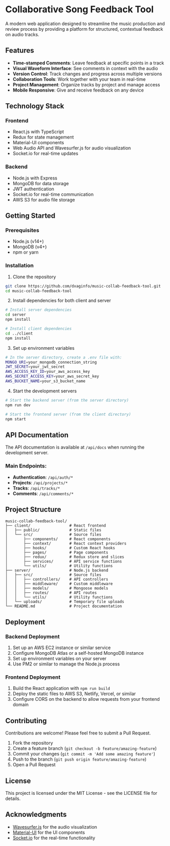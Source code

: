 # Collaborative Song Feedback Tool

A modern web application designed to streamline the music production and review process by providing a platform for structured, contextual feedback on audio tracks.

## Features

- **Time-stamped Comments**: Leave feedback at specific points in a track
- **Visual Waveform Interface**: See comments in context with the audio
- **Version Control**: Track changes and progress across multiple versions
- **Collaboration Tools**: Work together with your team in real-time
- **Project Management**: Organize tracks by project and manage access
- **Mobile Responsive**: Give and receive feedback on any device

## Technology Stack

### Frontend
- React.js with TypeScript
- Redux for state management
- Material-UI components
- Web Audio API and Wavesurfer.js for audio visualization
- Socket.io for real-time updates

### Backend
- Node.js with Express
- MongoDB for data storage
- JWT authentication
- Socket.io for real-time communication
- AWS S3 for audio file storage

## Getting Started

### Prerequisites
- Node.js (v14+)
- MongoDB (v4+)
- npm or yarn

### Installation

1. Clone the repository
```bash
git clone https://github.com/dxaginfo/music-collab-feedback-tool.git
cd music-collab-feedback-tool
```

2. Install dependencies for both client and server
```bash
# Install server dependencies
cd server
npm install

# Install client dependencies
cd ../client
npm install
```

3. Set up environment variables
```bash
# In the server directory, create a .env file with:
MONGO_URI=your_mongodb_connection_string
JWT_SECRET=your_jwt_secret
AWS_ACCESS_KEY_ID=your_aws_access_key
AWS_SECRET_ACCESS_KEY=your_aws_secret_key
AWS_BUCKET_NAME=your_s3_bucket_name
```

4. Start the development servers
```bash
# Start the backend server (from the server directory)
npm run dev

# Start the frontend server (from the client directory)
npm start
```

## API Documentation

The API documentation is available at `/api/docs` when running the development server.

### Main Endpoints:

- **Authentication**: `/api/auth/*`
- **Projects**: `/api/projects/*`
- **Tracks**: `/api/tracks/*`
- **Comments**: `/api/comments/*`

## Project Structure

```
music-collab-feedback-tool/
├── client/                 # React frontend
│   ├── public/             # Static files
│   └── src/                # Source files
│       ├── components/     # React components
│       ├── context/        # React context providers
│       ├── hooks/          # Custom React hooks
│       ├── pages/          # Page components
│       ├── redux/          # Redux store and slices
│       ├── services/       # API service functions
│       └── utils/          # Utility functions
├── server/                 # Node.js backend
│   ├── src/                # Source files
│   │   ├── controllers/    # API controllers
│   │   ├── middleware/     # Custom middleware
│   │   ├── models/         # Mongoose models
│   │   ├── routes/         # API routes
│   │   └── utils/          # Utility functions
│   └── uploads/            # Temporary file uploads
└── README.md               # Project documentation
```

## Deployment

### Backend Deployment
1. Set up an AWS EC2 instance or similar service
2. Configure MongoDB Atlas or a self-hosted MongoDB instance
3. Set up environment variables on your server
4. Use PM2 or similar to manage the Node.js process

### Frontend Deployment
1. Build the React application with `npm run build`
2. Deploy the static files to AWS S3, Netlify, Vercel, or similar
3. Configure CORS on the backend to allow requests from your frontend domain

## Contributing

Contributions are welcome! Please feel free to submit a Pull Request.

1. Fork the repository
2. Create a feature branch (`git checkout -b feature/amazing-feature`)
3. Commit your changes (`git commit -m 'Add some amazing feature'`)
4. Push to the branch (`git push origin feature/amazing-feature`)
5. Open a Pull Request

## License

This project is licensed under the MIT License - see the LICENSE file for details.

## Acknowledgments

- [Wavesurfer.js](https://wavesurfer-js.org/) for the audio visualization
- [Material-UI](https://mui.com/) for the UI components
- [Socket.io](https://socket.io/) for the real-time functionality